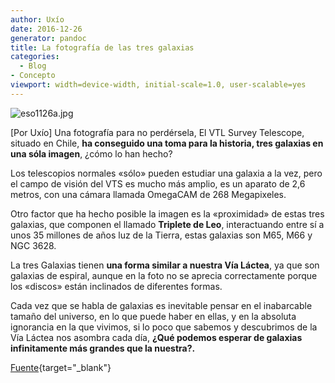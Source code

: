 ```yaml
---
author: Uxío
date: 2016-12-26
generator: pandoc
title: La fotografía de las tres galaxias
categories:
  - Blog
- Concepto
viewport: width=device-width, initial-scale=1.0, user-scalable=yes
---
```




![eso1126a.jpg](http://www.entelequia.bligoo.com/media/users/1/79903/images/public/4621/eso1126a.jpg?v=1311923377127)

\[Por Uxío\] Una fotografía para no perdérsela, El VTL Survey Telescope,
situado en Chile, **ha conseguido una toma para la historia, tres
galaxias en una sóla imagen**, ¿cómo lo han hecho?

Los telescopios normales «sólo» pueden estudiar una galaxia a la vez,
pero el campo de visión del VTS es mucho más amplio, es un aparato de
2,6 metros, con una cámara llamada OmegaCAM de 268 Megapixeles.

Otro factor que ha hecho posible la imagen es la «proximidad» de estas
tres galaxias, que componen el llamado **Triplete de Leo**,
interactuando entre sí a unos 35 millones de años luz de la Tierra,
estas galaxias son M65, M66 y NGC 3628.

La tres Galaxias tienen **una forma similar a nuestra Vía Láctea**, ya
que son galaxias de espiral, aunque en la foto no se aprecia
correctamente porque los «discos» están inclinados de diferentes formas.

Cada vez que se habla de galaxias es inevitable pensar en el inabarcable
tamaño del universo, en lo que puede haber en ellas, y en la absoluta
ignorancia en la que vivimos, si lo poco que sabemos y descubrimos de la
Vía Láctea nos asombra cada día, **¿Qué podemos esperar de galaxias
infinitamente más grandes que la nuestra?.**

[Fuente](http://www.eso.org/public/news/eso1126/){target="_blank"}
